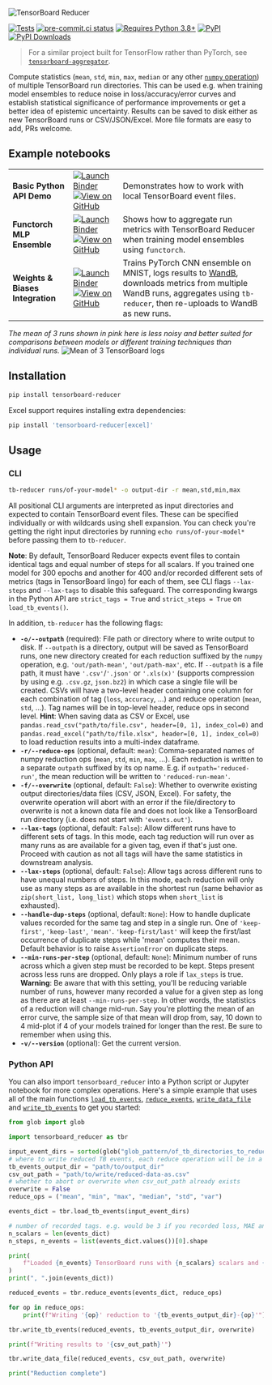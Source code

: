 ![TensorBoard Reducer](https://raw.githubusercontent.com/janosh/tensorboard-reducer/main/assets/tensorboard-reducer.svg)

[![Tests](https://github.com/janosh/tensorboard-reducer/actions/workflows/test.yml/badge.svg)](https://github.com/janosh/tensorboard-reducer/actions/workflows/test.yml)
[![pre-commit.ci status](https://results.pre-commit.ci/badge/github/janosh/tensorboard-reducer/main.svg)](https://results.pre-commit.ci/latest/github/janosh/tensorboard-reducer/main)
[![Requires Python 3.8+](https://img.shields.io/badge/Python-3.8+-blue.svg)](https://python.org/downloads)
[![PyPI](https://img.shields.io/pypi/v/tensorboard-reducer)](https://pypi.org/project/tensorboard-reducer)
[![PyPI Downloads](https://img.shields.io/pypi/dm/tensorboard-reducer)](https://pypistats.org/packages/tensorboard-reducer)

> For a similar project built for TensorFlow rather than PyTorch, see [`tensorboard-aggregator`](https://github.com/Spenhouet/tensorboard-aggregator).

Compute statistics (`mean`, `std`, `min`, `max`, `median` or any other [`numpy` operation](https://numpy.org/doc/stable/reference/routines.statistics)) of multiple TensorBoard run directories. This can be used e.g. when training model ensembles to reduce noise in loss/accuracy/error curves and establish statistical significance of performance improvements or get a better idea of epistemic uncertainty. Results can be saved to disk either as new TensorBoard runs or CSV/JSON/Excel. More file formats are easy to add, PRs welcome.

## Example notebooks

|                                  |                                                                                                                                                                                                                                                        |                                                                                                                                                                                                   |
| -------------------------------- | ------------------------------------------------------------------------------------------------------------------------------------------------------------------------------------------------------------------------------------------------------ | ------------------------------------------------------------------------------------------------------------------------------------------------------------------------------------------------- |
| **Basic Python API Demo**        | [![Launch Binder]](https://mybinder.org/v2/gh/janosh/tensorboard-reducer/main?labpath=examples%2Fbasic_python_api_example.ipynb)  [![View on GitHub]](https://github.com/janosh/tensorboard-reducer/blob/main/examples/basic_python_api_example.ipynb) | Demonstrates how to work with local TensorBoard event files.                                                                                                                                      |
| **Functorch MLP Ensemble**       | [![Launch Binder]](https://mybinder.org/v2/gh/janosh/tensorboard-reducer/main?labpath=examples%2Ffunctorch_mlp_ensemble.ipynb)  [![View on GitHub]](https://github.com/janosh/tensorboard-reducer/blob/main/examples/functorch_mlp_ensemble.ipynb)     | Shows how to aggregate run metrics with TensorBoard Reducer<br>when training model ensembles using `functorch`.                                                                                   |
| **Weights & Biases Integration** | [![Launch Binder]](https://mybinder.org/v2/gh/janosh/tensorboard-reducer/main?labpath=examples%2Fwandb_integration.ipynb)  [![View on GitHub]](https://github.com/janosh/tensorboard-reducer/blob/main/examples/wandb_integration.ipynb)               | Trains PyTorch CNN ensemble on MNIST, logs results to [WandB](https://wandb.ai), downloads metrics from multiple WandB runs, aggregates using `tb-reducer`, then re-uploads to WandB as new runs. |

[Launch Binder]: https://mybinder.org/badge_logo.svg
[View on GitHub]: https://img.shields.io/badge/View%20on-GitHub-darkblue?logo=github

_The mean of 3 runs shown in pink here is less noisy and better suited for comparisons between models or different training techniques than individual runs._
![Mean of 3 TensorBoard logs](https://raw.githubusercontent.com/janosh/tensorboard-reducer/main/assets/3-runs-mean.png)

## Installation

```sh
pip install tensorboard-reducer
```

Excel support requires installing extra dependencies:

```sh
pip install 'tensorboard-reducer[excel]'
```

## Usage

### CLI

```sh
tb-reducer runs/of-your-model* -o output-dir -r mean,std,min,max
```

All positional CLI arguments are interpreted as input directories and expected to contain TensorBoard event files. These can be specified individually or with wildcards using shell expansion. You can check you're getting the right input directories by running `echo runs/of-your-model*` before passing them to `tb-reducer`.

**Note**: By default, TensorBoard Reducer expects event files to contain identical tags and equal number of steps for all scalars. If you trained one model for 300 epochs and another for 400 and/or recorded different sets of metrics (tags in TensorBoard lingo) for each of them, see CLI flags `--lax-steps` and `--lax-tags` to disable this safeguard. The corresponding kwargs in the Python API are `strict_tags = True` and `strict_steps = True` on `load_tb_events()`.

In addition, `tb-reducer` has the following flags:

- **`-o/--outpath`** (required): File path or directory where to write output to disk. If `--outpath` is a directory, output will be saved as TensorBoard runs, one new directory created for each reduction suffixed by the `numpy` operation, e.g. `'out/path-mean'`, `'out/path-max'`, etc. If `--outpath` is a file path, it must have `'.csv'`/`'.json'` or `'.xls(x)'` (supports compression by using e.g. `.csv.gz`, `json.bz2`) in which case a single file will be created. CSVs will have a two-level header containing one column for each combination of tag (`loss`, `accuracy`, ...) and reduce operation (`mean`, `std`, ...). Tag names will be in top-level header, reduce ops in second level. **Hint**: When saving data as CSV or Excel, use `pandas.read_csv("path/to/file.csv", header=[0, 1], index_col=0)` and `pandas.read_excel("path/to/file.xlsx", header=[0, 1], index_col=0)` to load reduction results into a multi-index dataframe.
- **`-r/--reduce-ops`** (optional, default: `mean`): Comma-separated names of numpy reduction ops (`mean`, `std`, `min`, `max`, ...). Each reduction is written to a separate `outpath` suffixed by its op name. E.g. if `outpath='reduced-run'`, the mean reduction will be written to `'reduced-run-mean'`.
- **`-f/--overwrite`** (optional, default: `False`): Whether to overwrite existing output directories/data files (CSV, JSON, Excel). For safety, the overwrite operation will abort with an error if the file/directory to overwrite is not a known data file and does not look like a TensorBoard run directory (i.e. does not start with `'events.out'`).
- **`--lax-tags`** (optional, default: `False`): Allow different runs have to different sets of tags. In this mode, each tag reduction will run over as many runs as are available for a given tag, even if that's just one. Proceed with caution as not all tags will have the same statistics in downstream analysis.
- **`--lax-steps`** (optional, default: `False`): Allow tags across different runs to have unequal numbers of steps. In this mode, each reduction will only use as many steps as are available in the shortest run (same behavior as `zip(short_list, long_list)` which stops when `short_list` is exhausted).
- **`--handle-dup-steps`** (optional, default: `None`): How to handle duplicate values recorded for the same tag and step in a single run. One of `'keep-first'`, `'keep-last'`, `'mean'`. `'keep-first/last'` will keep the first/last occurrence of duplicate steps while 'mean' computes their mean. Default behavior is to raise `AssertionError` on duplicate steps.
- **`--min-runs-per-step`** (optional, default: `None`): Minimum number of runs across which a given step must be recorded to be kept. Steps present across less runs are dropped. Only plays a role if `lax_steps` is true. **Warning**: Be aware that with this setting, you'll be reducing variable number of runs, however many recorded a value for a given step as long as there are at least `--min-runs-per-step`. In other words, the statistics of a reduction will change mid-run. Say you're plotting the mean of an error curve, the sample size of that mean will drop from, say, 10 down to 4 mid-plot if 4 of your models trained for longer than the rest. Be sure to remember when using this.
- **`-v/--version`** (optional): Get the current version.

### Python API

You can also import `tensorboard_reducer` into a Python script or Jupyter notebook for more complex operations. Here's a simple example that uses all of the main functions [`load_tb_events`], [`reduce_events`], [`write_data_file`] and [`write_tb_events`] to get you started:

```py
from glob import glob

import tensorboard_reducer as tbr

input_event_dirs = sorted(glob("glob_pattern/of_tb_directories_to_reduce*"))
# where to write reduced TB events, each reduce operation will be in a separate subdirectory
tb_events_output_dir = "path/to/output_dir"
csv_out_path = "path/to/write/reduced-data-as.csv"
# whether to abort or overwrite when csv_out_path already exists
overwrite = False
reduce_ops = ("mean", "min", "max", "median", "std", "var")

events_dict = tbr.load_tb_events(input_event_dirs)

# number of recorded tags. e.g. would be 3 if you recorded loss, MAE and R^2
n_scalars = len(events_dict)
n_steps, n_events = list(events_dict.values())[0].shape

print(
    f"Loaded {n_events} TensorBoard runs with {n_scalars} scalars and {n_steps} steps each"
)
print(", ".join(events_dict))

reduced_events = tbr.reduce_events(events_dict, reduce_ops)

for op in reduce_ops:
    print(f"Writing '{op}' reduction to '{tb_events_output_dir}-{op}'")

tbr.write_tb_events(reduced_events, tb_events_output_dir, overwrite)

print(f"Writing results to '{csv_out_path}'")

tbr.write_data_file(reduced_events, csv_out_path, overwrite)

print("Reduction complete")
```

[`reduce_events`]: https://github.com/janosh/tensorboard-reducer/blob/6d3468610d2933a23bc355250f9c76e6b6bb0151/tensorboard_reducer/main.py#L12-L14
[`load_tb_events`]: https://github.com/janosh/tensorboard-reducer/blob/6d3468610d2933a23bc355250f9c76e6b6bb0151/tensorboard_reducer/load.py#L10-L16
[`write_data_file`]: https://github.com/janosh/tensorboard-reducer/blob/6d3468610d2933a23bc355250f9c76e6b6bb0151/tensorboard_reducer/write.py#L111-L115
[`write_tb_events`]: https://github.com/janosh/tensorboard-reducer/blob/6d3468610d2933a23bc355250f9c76e6b6bb0151/tensorboard_reducer/write.py#L45-L49
